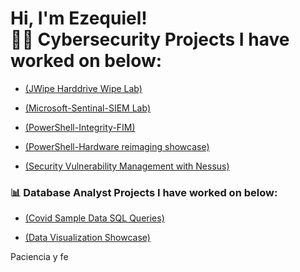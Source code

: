 <h1>Hi, I'm Ezequiel! <br/><a 

<h2>👨‍💻 Cybersecurity Projects I have worked on below:</h2>



  - [(JWipe Harddrive Wipe Lab)](https://github.com/Applepancakes/JWipe-Disk-Sanitization)

  - [(Microsoft-Sentinal-SIEM Lab)](https://github.com/Applepancakes/Microsoft-Sentinal-SIEM/blob/main/README.md)

  - [(PowerShell-Integrity-FIM)](https://github.com/Applepancakes/PowerShell-Integrity-FIM)

  - [(PowerShell-Hardware reimaging showcase)](https://github.com/Applepancakes/PS-Showcase/tree/main)

  - [(Security Vulnerability Management with Nessus)](https://github.com/Applepancakes/Nessus-Showcase/tree/main)


<h3>📊 Database Analyst Projects I have worked on below:</h3>

  - [(Covid Sample Data SQL Queries)](https://github.com/Applepancakes/SQL-Server-Queries-Covid-Sample-Data-)

  - [(Data Visualization Showcase)](https://github.com/Applepancakes/DataVisualizations)


 Paciencia y fe


<!--


Here are some ideas to get you started:

- 🔭 I’m currently working on ...
- 🌱 I’m currently learning ...
- 👯 I’m looking to collaborate on ...
- 🤔 I’m looking for help with ...
- 💬 Ask me about ...
- 📫 How to reach me: ...
- 😄 Pronouns: ...
- ⚡ Fun fact: ...
-->
